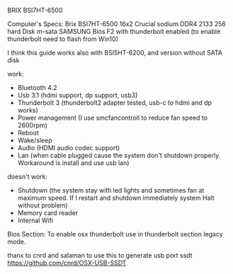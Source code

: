 BRIX BSI7HT-6500

Computer's Specs:
Brix BSI7HT-6500
16x2 Crucial sodium DDR4 2133
256 hard Disk m-sata SAMSUNG
Bios F2 with thunderbolt enabled (to enable thunderbolt need to flash from Win10)

I think this guide works also with BSI5HT-6200, and version without SATA disk

work:
- Bluetooth 4.2
- Usb 3.1 (hdmi support, dp support, usb3)
- Thunderbolt 3 (thunderbolt2 adapter tested, usb-c to hdmi and dp works)
- Power management (I use smcfancontroll to reduce fan speed to 2600rpm)
- Reboot
- Wake/sleep
- Audio (HDMI audio codec support)
- Lan (when cable plugged cause the system don't shutdown properly. Workaround is install and use usb lan)

doesn't work:
- Shutdown (the system stay with led lights and sometimes fan at maximum speed. If I restart and shutdown immediately system Halt without problem)
- Memory card reader
- Internal Wifi

Bios Section:
To enable osx thunderbolt use in thunderbolt section legacy mode.


thanx to cnrd and salaman to use this to generate usb port ssdt
https://github.com/cnrd/OSX-USB-SSDT